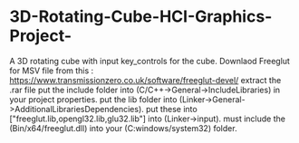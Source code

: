 # 3D-Rotating-Cube-HCI-Graphics-Project-
A 3D rotating cube with input key_controls for the cube.
Downlaod Freeglut for MSV file from this : https://www.transmissionzero.co.uk/software/freeglut-devel/
extract the .rar file 
put the include folder into (C/C++->General->IncludeLibraries) in your project properties.
put the lib folder into (Linker->General->AdditionalLibrariesDependencies).
put these into ["freeglut.lib,opengl32.lib,glu32.lib"] into (Linker->input).
must include the (Bin/x64/freeglut.dll) into your (C:windows/system32) folder.
